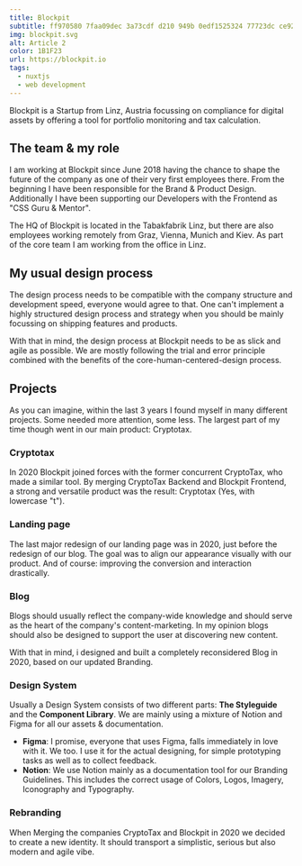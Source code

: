 ```yaml
---
title: Blockpit
subtitle: ff970580 7faa09dec 3a73cdf d210 949b 0edf1525324 77723dc ce925e826 c86ac
img: blockpit.svg
alt: Article 2
color: 1B1F23
url: https://blockpit.io
tags: 
  - nuxtjs
  - web development
---
```


<blog-image :src="'blockpit-cover.svg'"></blog-image>

Blockpit is a Startup from Linz, Austria focussing on compliance for digital assets by offering a tool for portfolio monitoring and tax calculation.

<callout :title="'Currently brewing ...'" :text="'This page is a placeholder by now. A detailed case study is already in progress and should be released soon.'"></callout>

## The team & my role
I am working at Blockpit since June 2018 having the chance to shape the future of the company as one of their very first employees there. From the beginning I have been responsible for the Brand & Product Design. Additionally I have been supporting our Developers with the Frontend as "CSS Guru & Mentor".

The HQ of Blockpit is located in the Tabakfabrik Linz, but there are also employees working remotely from Graz, Vienna, Munich and Kiev. As part of the core team I am working from the office in Linz.

## My usual design process
The design process needs to be compatible with the company structure and development speed, everyone would agree to that. One can't implement a highly structured design process and strategy when you should be mainly focussing on shipping features and products.

With that in mind, the design process at Blockpit needs to be as slick and agile as possible. We are mostly following the trial and error principle combined with the benefits of the core-human-centered-design process.


## Projects
As you can imagine, within the last 3 years I found myself in many different projects. Some needed more attention, some less. The largest part of my time though went in our main product: Cryptotax.

### Cryptotax
In 2020 Blockpit joined forces with the former concurrent CryptoTax, who made a similar tool. By merging CryptoTax Backend and Blockpit Frontend, a strong and versatile product was the result: Cryptotax (Yes, with lowercase "t").

### Landing page
The last major redesign of our landing page was in 2020, just before the redesign of our blog. The goal was to align our appearance visually with our product. And of course: improving the conversion and interaction drastically.

### Blog
Blogs should usually reflect the company-wide knowledge and should serve as the heart of the company's content-marketing. In my opinion blogs should also be designed to support the user at discovering new content.

With that in mind, i designed and built a completely reconsidered Blog in 2020, based on our updated Branding.

### Design System
Usually a Design System consists of two different parts: **The Styleguide** and the **Component Library**. We are mainly using a mixture of Notion and Figma for all our assets & documentation.

- **Figma**: I promise, everyone that uses Figma, falls immediately in love with it. We too. I use it for the actual designing, for simple prototyping tasks as well as to collect feedback.
- **Notion**: We use Notion mainly as a documentation tool for our Branding Guidelines. This includes the correct usage of Colors, Logos, Imagery, Iconography and Typography.

### Rebranding
When Merging the companies CryptoTax and Blockpit in 2020 we decided to create a new identity. It should transport a simplistic, serious but also modern and agile vibe.